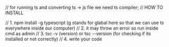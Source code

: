 // for running ts and converting ts -> js file we need ts compiler;
// HOW TO INSTALL

// 1. npm install -g typescript (g stands for glabal here so that we can use ts everywhere inside our computer)
// 2. it may throw an error so run inside cmd as admin 
// 3. tsc -v (version) or tsc --version (for checking if its installed or not correctly)
// 4. write your code
